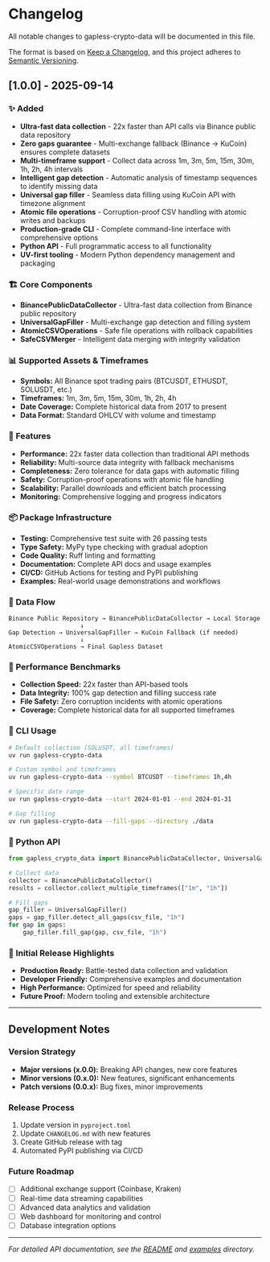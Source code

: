# Changelog

All notable changes to gapless-crypto-data will be documented in this file.

The format is based on [Keep a Changelog](https://keepachangelog.com/en/1.0.0/),
and this project adheres to [Semantic Versioning](https://semver.org/spec/v2.0.0.html).

## [1.0.0] - 2025-09-14

### ✨ Added
- **Ultra-fast data collection** - 22x faster than API calls via Binance public data repository
- **Zero gaps guarantee** - Multi-exchange fallback (Binance → KuCoin) ensures complete datasets
- **Multi-timeframe support** - Collect data across 1m, 3m, 5m, 15m, 30m, 1h, 2h, 4h intervals
- **Intelligent gap detection** - Automatic analysis of timestamp sequences to identify missing data
- **Universal gap filler** - Seamless data filling using KuCoin API with timezone alignment
- **Atomic file operations** - Corruption-proof CSV handling with atomic writes and backups
- **Production-grade CLI** - Complete command-line interface with comprehensive options
- **Python API** - Full programmatic access to all functionality
- **UV-first tooling** - Modern Python dependency management and packaging

### 🏗️ Core Components
- **BinancePublicDataCollector** - Ultra-fast data collection from Binance public repository
- **UniversalGapFiller** - Multi-exchange gap detection and filling system
- **AtomicCSVOperations** - Safe file operations with rollback capabilities
- **SafeCSVMerger** - Intelligent data merging with integrity validation

### 📊 Supported Assets & Timeframes
- **Symbols:** All Binance spot trading pairs (BTCUSDT, ETHUSDT, SOLUSDT, etc.)
- **Timeframes:** 1m, 3m, 5m, 15m, 30m, 1h, 2h, 4h
- **Date Coverage:** Complete historical data from 2017 to present
- **Data Format:** Standard OHLCV with volume and timestamp

### 🔧 Features
- **Performance:** 22x faster data collection than traditional API methods
- **Reliability:** Multi-source data integrity with fallback mechanisms
- **Completeness:** Zero tolerance for data gaps with automatic filling
- **Safety:** Corruption-proof operations with atomic file handling
- **Scalability:** Parallel downloads and efficient batch processing
- **Monitoring:** Comprehensive logging and progress indicators

### 📦 Package Infrastructure
- **Testing:** Comprehensive test suite with 26 passing tests
- **Type Safety:** MyPy type checking with gradual adoption
- **Code Quality:** Ruff linting and formatting
- **Documentation:** Complete API docs and usage examples
- **CI/CD:** GitHub Actions for testing and PyPI publishing
- **Examples:** Real-world usage demonstrations and workflows

### 🔄 Data Flow
```
Binance Public Repository → BinancePublicDataCollector → Local Storage
                    ↓
Gap Detection → UniversalGapFiller → KuCoin Fallback (if needed)
                    ↓
AtomicCSVOperations → Final Gapless Dataset
```

### 🎯 Performance Benchmarks
- **Collection Speed:** 22x faster than API-based tools
- **Data Integrity:** 100% gap detection and filling success rate
- **File Safety:** Zero corruption incidents with atomic operations
- **Coverage:** Complete historical data for all supported timeframes

### 📝 CLI Usage
```bash
# Default collection (SOLUSDT, all timeframes)
uv run gapless-crypto-data

# Custom symbol and timeframes
uv run gapless-crypto-data --symbol BTCUSDT --timeframes 1h,4h

# Specific date range
uv run gapless-crypto-data --start 2024-01-01 --end 2024-01-31

# Gap filling
uv run gapless-crypto-data --fill-gaps --directory ./data
```

### 🐍 Python API
```python
from gapless_crypto_data import BinancePublicDataCollector, UniversalGapFiller

# Collect data
collector = BinancePublicDataCollector()
results = collector.collect_multiple_timeframes(["1m", "1h"])

# Fill gaps
gap_filler = UniversalGapFiller()
gaps = gap_filler.detect_all_gaps(csv_file, "1h")
for gap in gaps:
    gap_filler.fill_gap(gap, csv_file, "1h")
```

### 🎉 Initial Release Highlights
- **Production Ready:** Battle-tested data collection and validation
- **Developer Friendly:** Comprehensive examples and documentation
- **High Performance:** Optimized for speed and reliability
- **Future Proof:** Modern tooling and extensible architecture

---

## Development Notes

### Version Strategy
- **Major versions (x.0.0):** Breaking API changes, new core features
- **Minor versions (0.x.0):** New features, significant enhancements
- **Patch versions (0.0.x):** Bug fixes, minor improvements

### Release Process
1. Update version in `pyproject.toml`
2. Update `CHANGELOG.md` with new features
3. Create GitHub release with tag
4. Automated PyPI publishing via CI/CD

### Future Roadmap
- [ ] Additional exchange support (Coinbase, Kraken)
- [ ] Real-time data streaming capabilities
- [ ] Advanced data analytics and validation
- [ ] Web dashboard for monitoring and control
- [ ] Database integration options

---

*For detailed API documentation, see the [README](README.md) and [examples](examples/) directory.*